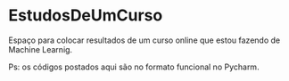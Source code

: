 # EstudosDeUmCurso
Espaço para colocar resultados de um curso online que estou fazendo de Machine Learnig.

Ps: os códigos postados aqui são no formato funcional no Pycharm.
